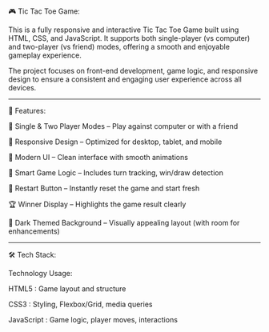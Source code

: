 🎮 Tic Tac Toe Game:

This is a fully responsive and interactive Tic Tac Toe Game built using HTML, CSS, and JavaScript. It supports both single-player (vs computer) and two-player (vs friend) modes, offering a smooth and enjoyable gameplay experience.

The project focuses on front-end development, game logic, and responsive design to ensure a consistent and engaging user experience across all devices.

---

🚀 Features:

🤖 Single & Two Player Modes – Play against computer or with a friend

📱 Responsive Design – Optimized for desktop, tablet, and mobile

🎨 Modern UI – Clean interface with smooth animations

🧠 Smart Game Logic – Includes turn tracking, win/draw detection

🔁 Restart Button – Instantly reset the game and start fresh

🏆 Winner Display – Highlights the game result clearly

🌙 Dark Themed Background – Visually appealing layout (with room for enhancements)

---

🛠️ Tech Stack:

Technology	Usage:

HTML5 :	Game layout and structure

CSS3 :	Styling, Flexbox/Grid, media queries

JavaScript :	Game logic, player moves, interactions
